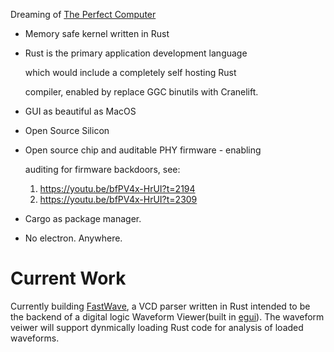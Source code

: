 Dreaming of [The Perfect Computer](https://github.com/ThePerfectComputer)
 - Memory safe kernel written in Rust
 - Rust is the primary application development language
 
   which would include a completely self hosting Rust 

   compiler, enabled by replace GGC binutils with Cranelift.
 - GUI as beautiful as MacOS
 - Open Source Silicon
 - Open source chip and auditable PHY firmware - enabling

   auditing for firmware backdoors, see:
   1. https://youtu.be/bfPV4x-HrUI?t=2194
   2. https://youtu.be/bfPV4x-HrUI?t=2309
 - Cargo as package manager.
 - No electron. Anywhere.

# Current Work

Currently building [FastWave](https://github.com/ThePerfectComputer/FastWave), a VCD parser written in Rust intended to be the backend of a digital logic Waveform Viewer(built in [egui](https://www.egui.rs)). The waveform veiwer will support dynmically loading Rust code for analysis of loaded waveforms.
